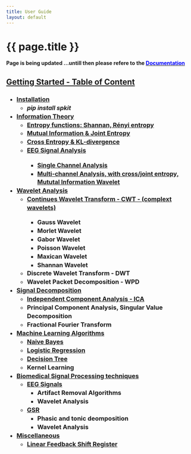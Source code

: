 ```yaml
---
title: User Guide
layout: default
---
```


# {{ page.title }}

<!--
You can use HTML elements in Markdown, such as the comment element, and they won't
be affected by a markdown parser. However, if you create an HTML element in your
markdown file, you cannot use markdown syntax within that element's contents.
-->

<div id="index-grid-full" class="section group">
  <div class="index-paragraph docutils container"><p> <strong> Page is being updated ...untill then please refere to  the  <a href="https://spkit.readthedocs.io/en/latest/" target="_blank"><font color="blue">Documentation</font></a></strong></p></div>
</div>


<div id="index-grid-half" class="section group">
<h2 style="text-align:left;"><u>Getting Started - Table of Content</u></h2>
<h3 style="text-align:left;">
<ul class="simple" style="line-height:1.4;">
  <li><a href="https://spkit.readthedocs.io/en/latest/pylfsr.html" target="_blank">Installation</a>
    <ul class="simple">
    <li><i><font size="3">pip install spkit</font></i></li>
    </ul></li>
  <li><a href="https://spkit.readthedocs.io/en/latest/informationtheory.html#information-theory-for-real-valued-signals" target="_blank">Information Theory</a>
    <ul class="simple">
    <li><a href="https://spkit.readthedocs.io/en/latest/informationtheory.html#entropy-of-real-valued-signal" target="_blank">Entropy functions: Shannan, Rényi entropy</a></li>
    <li><a href="https://spkit.readthedocs.io/en/latest/informationtheory.html#mutual-information-joint-entropy" target="_blank">Mutual Information & Joint Entropy</a></li>
    <li><a href="https://spkit.readthedocs.io/en/latest/informationtheory.html#cross-entropy-kullbackleibler-divergence" target="_blank">Cross Entropy & KL-divergence</a></li>
    <li><a href="https://spkit.readthedocs.io/en/latest/informationtheory.html#eeg-signal" target="_blank">EEG Signal Analysis</a></li>
     <ul class="simple">
        <li><a href="https://spkit.readthedocs.io/en/latest/informationtheory.html#single-channel" target="_blank"><font size="3">Single Channel Analysis</font></a></li>
        <li><a href="https://spkit.readthedocs.io/en/latest/informationtheory.html#multi-channels-cross" target="_blank"><font size="3">Multi-channel Analysis, with cross/joint entropy, Mututal Information Wavelet</font></a></li>
        </ul>
     </ul>
  </li>
  <li><a href="#">Wavelet Analysis</a>
    <ul class="simple">
    <li><a href="https://spkit.readthedocs.io/en/latest/cwt.html" target="_blank">Continues Wavelet Transform - CWT - (complext wavelets)</a></li>
      <ul class="simple">
        <li><a><font size="3">Gauss Wavelet</font></a></li>
        <li><a><font size="3">Morlet Wavelet</font></a></li>
        <li><a><font size="3">Gabor Wavelet</font></a></li>
        <li><a><font size="3">Poisson Wavelet</font></a></li>
        <li><a><font size="3">Maxican Wavelet</font></a></li>
        <li><a><font size="3">Shannan Wavelet</font></a></li>
        </ul>
    <li><a>Discrete Wavelet Transform - DWT</a></li>
    <li><a>Wavelet Packet Decomposition - WPD</a></li>
    </ul></li>
  <li><a href="#">Signal Decomposition</a>
    <ul class="simple">
    <li><a href="https://spkit.readthedocs.io/en/latest/ica.html" target="_blank">Independent Component Analysis - ICA</a></li>
    <li><a>Principal Component Analysis, Singular Value Decomposition</a></li>
    <li><a>Fractional Fourier Transform</a></li>
    </ul></li>
  <li><a href="https://spkit.readthedocs.io/en/latest/machinelearning.html" target="_blank">Machine Learning Algorithms</a>
    <ul class="simple">
    <li><a href="https://spkit.readthedocs.io/en/latest/machinelearning.html#naive-bayes" target="_blank">Naive Bayes</a></li>
    <li><a href="https://spkit.readthedocs.io/en/latest/machinelearning.html#logistic-regression" target="_blank">Logistic Regression</a></li>
    <li><a href="https://spkit.readthedocs.io/en/latest/machinelearning.html#decision-trees" target="_blank">Decision Tree</a></li>
    <li><a>Kernel Learning</a></li>
    </ul></li>
  <li><a href="#">Biomedical Signal Processing techniques</a>
    <ul class="simple">
    <li><a href="#">EEG Signals</a>
      <ul class="simple">
      <li><a>Artifact Removal Algorithms</a></li>
      <li><a>Wavelet Analysis</a></li>
      </ul></li>
    <li><a href="#">GSR</a>
      <ul class="simple">
      <li><a>Phasic and tonic deomposition</a></li>
      <li><a>Wavelet Analysis</a></li>
    </ul>
    </li>
    </ul></li>
  <li><a href="#">Miscellaneous</a>
    <ul class="simple">
    <li><a href="https://spkit.readthedocs.io/en/latest/pylfsr.html" target="_blank">Linear Feedback Shift Register</a></li>
    </ul></li>
</ul>
</h3>
</div>
<div id="index-grid-full" class="section group"></div>
